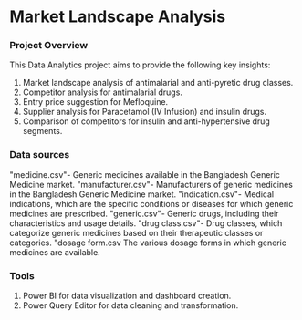 # Market Landscape Analysis
### Project Overview


This Data Analytics project aims to provide the following key insights:
1. Market landscape analysis of antimalarial and anti-pyretic drug classes.
2. Competitor analysis for antimalarial drugs.
3. Entry price suggestion for Mefloquine.
4. Supplier analysis for Paracetamol (IV Infusion) and insulin drugs.
5. Comparison of competitors for insulin and anti-hypertensive drug segments.

### Data sources
"medicine.csv"-	Generic medicines available in the Bangladesh Generic Medicine market.
"manufacturer.csv"-	Manufacturers of generic medicines in the Bangladesh Generic Medicine market.
"indication.csv"-	Medical indications, which are the specific conditions or diseases for which generic medicines are prescribed.
"generic.csv"-	Generic drugs, including their characteristics and usage details.
"drug class.csv"-	Drug classes, which categorize generic medicines based on their therapeutic classes or categories.
"dosage form.csv	The various dosage forms in which generic medicines are available.


### Tools
1. Power BI for data visualization and dashboard creation.
2. Power Query Editor for data cleaning and transformation.
